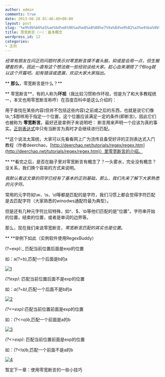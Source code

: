 ```yaml
---
author: admin
comments: true
date: 2013-06-28 01:46:49+00:00
layout: post
slug: '%e9%9b%b6%e5%ae%bd%e6%96%ad%e8%a8%80%e7%9a%84%e9%82%a3%e4%ba%9b%e4%ba%8b'
title: 零宽断言（一）：基本概念
wordpress_id: 12
categories:
- 正则
---
```

*经常有朋友在问正则问题时表示对零宽断言摸不着头脑，抑或是会用一点，但生搬硬套的多。因此一直有这个想法做一些经验谈给大家。趁心血来潮搭了个Blog就以这个开篇吧。如有错误或遗漏，欢迎大家大家指出。*

** **那么**，零宽断言是什么？**

** 零宽断言**，有的人称为**环视**（我比较习惯称作环视，但是为了和大多教程统一，本文也用零宽断言称呼）在百度百科中是这么介绍的：
 >
用于查找在某些内容(但并不包括这些内容)之前或之后的东西，也就是说它们像\b,^,$那样用于指定一个位置，这个位置应该满足一定的条件(即断言)，因此它们也被称为
 **零宽断言**。最好还是拿例子来说明吧： 断言用来声明一个应该为真的事实。[正则表达式](http://baike.baidu.com/view/94238.htm)中只有当断言为真时才会继续进行匹配。

 **这个说法太笼统，大家可以先看看网上广为流传且备受好评的正则表达式入门教程（作者deerchao，[http://deerchao.net/tutorials/regex/regex.htm](http://deerchao.net/tutorials/regex/regex.htm)）里零宽断言的介绍。

** **看完之后，是否在脑子里对零宽断言有概念了？一头雾水，完全没有概念？没关系，我们换个容易的方式来说明。

*我默认看这文章的同学已经有了基本的正则基础，那么，我们先来了解下大家熟悉的元字符。*

常用的元字符如\w、\s、\d等都是匹配的是字符，我们习惯上都会觉得字符匹配是去匹配字符（大家熟悉的winodws通配符最为典型）。

但是还有几种元字符比较特殊，如^、$、\b等他们匹配的是"位置"。字符串开始的位置，结束的位置，或者是单词的边界等。

那么，现在我们来说零宽断言，*零宽断言匹配的其实也是位置*。

** **举例下如此（实例软件使用RegexBuddy）

(?=exp):_ 匹配当前位置后面是exp的位置

如：a(?=b),匹配一个后面是b的a


[![1](http://assilzm.github.io/images/2013/06/1.jpg)](http://assilzm.github.io/images/2013/06/1.jpg)

*(?!exp)*: 匹配当前位置后面不是exp的位置

如：*a(?=b)*,匹配一个后面不是b的a

[![2](http://assilzm.github.io/images/2013/06/2.jpg)](http://assilzm.github.io/images/2013/06/2.jpg)

*(?<=exp)*:匹配当前位置前面是exp的位置

如：*(?<=a)b*,匹配一个前面是a的b

[![3](http://assilzm.github.io/images/2013/06/3.jpg)](http://assilzm.github.io/images/2013/06/3.jpg)

*(?<=exp)*: 匹配当前位置前面是exp的位置

如：*(?<!a)b*,匹配一个前面不是a的b

[![4](http://assilzm.github.io/images/2013/06/4.jpg)](http://assilzm.github.io/images/2013/06/4.jpg)

暂定下一章：使用零宽断言的一些小技巧
